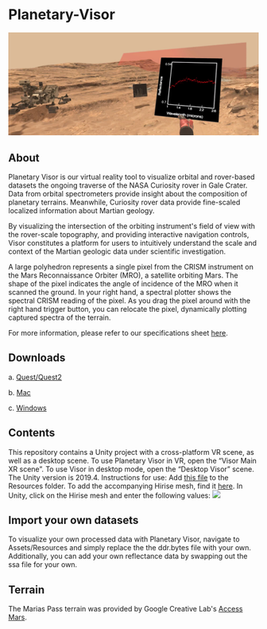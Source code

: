# Planetary-Visor
![](Images/teaser.png) 

## About
Planetary Visor is our virtual reality tool to visualize orbital and rover-based datasets the ongoing traverse of the NASA Curiosity rover in Gale Crater. Data from orbital spectrometers provide insight about the composition of planetary terrains. Meanwhile, Curiosity rover data provide fine-scaled localized information about Martian geology.

By visualizing the intersection of the orbiting instrument's field of view with the rover-scale topography, and providing interactive navigation controls, Visor constitutes a platform for users to intuitively understand the scale and context of the Martian geologic data under scientific investigation.

A large polyhedron represents a single pixel from the CRISM instrument on the Mars Reconnaissance Orbiter (MRO), a satellite orbiting Mars. The shape of the pixel indicates the angle of incidence of  the MRO when it scanned the ground. In your right hand, a spectral plotter shows the spectral CRISM reading of the pixel. As you drag the pixel around with the right hand trigger button, you can relocate the pixel, dynamically plotting captured spectra of the terrain.

For more information, please refer to our specifications sheet [here](https://docs.google.com/document/d/1kGCzEMR2xrff4Ix_1EuVwuAB_juHsJ6bS9WEtmvN8OQ/edit?usp=sharing).

## Downloads
a. [Quest/Quest2](https://drive.google.com/drive/u/0/folders/1saZhpeA-oVFzD2kpPOjG9ppVDmhHgpDY)

b. [Mac](https://drive.google.com/drive/u/0/folders/17XL8BXiAt1yD2579Hp4jL3Yb1FRPufyY)

c. [Windows](https://drive.google.com/drive/u/0/folders/17XL8BXiAt1yD2579Hp4jL3Yb1FRPufyY)
## Contents
This repository contains a Unity project with a cross-platform VR scene, as well as a desktop scene. To use Planetary Visor in VR, open the “Visor Main XR scene”. To use Visor in desktop mode, open the “Desktop Visor” scene. The Unity version is 2019.4.
Instructions for use:
Add [this file](https://drive.google.com/file/d/1CCanj8WCWzXFJ99qGjfwHSd6wggRgGys/view?usp=sharing) to the Resources folder.
To add the accompanying Hirise mesh, find it [here](). 
In Unity, click on the Hirise mesh and enter the following values:
![](Images/values.png)
## Import your own datasets
To visualize your own processed data with Planetary Visor, navigate to Assets/Resources and simply replace the the ddr.bytes file with your own. Additionally, you can add your own reflectance data by swapping out the ssa file for your own.
## Terrain
The Marias Pass terrain was provided by Google Creative Lab's [Access Mars](https://github.com/googlecreativelab/access-mars).

